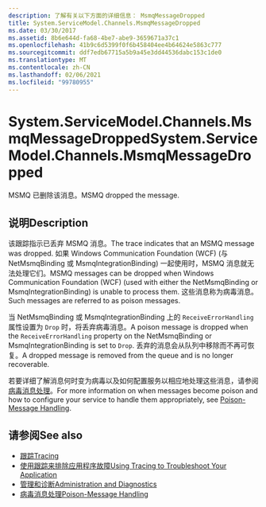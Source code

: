 ```yaml
---
description: 了解有关以下方面的详细信息： MsmqMessageDropped
title: System.ServiceModel.Channels.MsmqMessageDropped
ms.date: 03/30/2017
ms.assetid: 8b6e644d-fa68-4be7-abe9-3659671a37c1
ms.openlocfilehash: 41b9c6d5399f0f6b458404ee4b64624e5863c777
ms.sourcegitcommit: ddf7edb67715a5b9a45e3dd44536dabc153c1de0
ms.translationtype: MT
ms.contentlocale: zh-CN
ms.lasthandoff: 02/06/2021
ms.locfileid: "99780955"
---
```

# <a name="systemservicemodelchannelsmsmqmessagedropped"></a><span data-ttu-id="644fb-103">System.ServiceModel.Channels.MsmqMessageDropped</span><span class="sxs-lookup"><span data-stu-id="644fb-103">System.ServiceModel.Channels.MsmqMessageDropped</span></span>

<span data-ttu-id="644fb-104">MSMQ 已删除该消息。</span><span class="sxs-lookup"><span data-stu-id="644fb-104">MSMQ dropped the message.</span></span>  
  
## <a name="description"></a><span data-ttu-id="644fb-105">说明</span><span class="sxs-lookup"><span data-stu-id="644fb-105">Description</span></span>  

 <span data-ttu-id="644fb-106">该跟踪指示已丢弃 MSMQ 消息。</span><span class="sxs-lookup"><span data-stu-id="644fb-106">The trace indicates that an MSMQ message was dropped.</span></span> <span data-ttu-id="644fb-107">如果 Windows Communication Foundation (WCF)  (与 NetMsmqBinding 或 MsmqIntegrationBinding) 一起使用时，MSMQ 消息就无法处理它们。</span><span class="sxs-lookup"><span data-stu-id="644fb-107">MSMQ messages can be dropped when Windows Communication Foundation (WCF) (used with either the NetMsmqBinding or MsmqIntegrationBinding) is unable to process them.</span></span> <span data-ttu-id="644fb-108">这些消息称为病毒消息。</span><span class="sxs-lookup"><span data-stu-id="644fb-108">Such messages are referred to as poison messages.</span></span>  
  
 <span data-ttu-id="644fb-109">当 NetMsmqBinding 或 MsmqIntegrationBinding 上的 `ReceiveErrorHandling` 属性设置为 `Drop` 时，将丢弃病毒消息。</span><span class="sxs-lookup"><span data-stu-id="644fb-109">A poison message is dropped when the `ReceiveErrorHandling` property on the NetMsmqBinding or MsmqIntegrationBinding is set to `Drop`.</span></span> <span data-ttu-id="644fb-110">丢弃的消息会从队列中移除而不再可恢复。</span><span class="sxs-lookup"><span data-stu-id="644fb-110">A dropped message is removed from the queue and is no longer recoverable.</span></span>  
  
 <span data-ttu-id="644fb-111">若要详细了解消息何时变为病毒以及如何配置服务以相应地处理这些消息，请参阅 [病毒消息处理](../../feature-details/poison-message-handling.md)。</span><span class="sxs-lookup"><span data-stu-id="644fb-111">For more information on when messages become poison and how to configure your service to handle them appropriately, see [Poison-Message Handling](../../feature-details/poison-message-handling.md).</span></span>  
  
## <a name="see-also"></a><span data-ttu-id="644fb-112">请参阅</span><span class="sxs-lookup"><span data-stu-id="644fb-112">See also</span></span>

- [<span data-ttu-id="644fb-113">跟踪</span><span class="sxs-lookup"><span data-stu-id="644fb-113">Tracing</span></span>](index.md)
- [<span data-ttu-id="644fb-114">使用跟踪来排除应用程序故障</span><span class="sxs-lookup"><span data-stu-id="644fb-114">Using Tracing to Troubleshoot Your Application</span></span>](using-tracing-to-troubleshoot-your-application.md)
- [<span data-ttu-id="644fb-115">管理和诊断</span><span class="sxs-lookup"><span data-stu-id="644fb-115">Administration and Diagnostics</span></span>](../index.md)
- [<span data-ttu-id="644fb-116">病毒消息处理</span><span class="sxs-lookup"><span data-stu-id="644fb-116">Poison-Message Handling</span></span>](../../feature-details/poison-message-handling.md)
